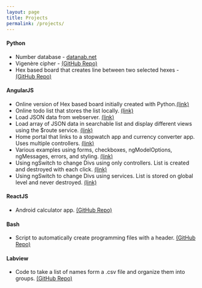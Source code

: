 ```yaml
---
layout: page
title: Projects
permalink: /projects/
---
```


#### Python

- Number database - [datanab.net][datanab-link]
- Vigenère cipher - [(GitHub Repo)][python-cipher]
- Hex based board that creates line between two selected hexes - [(GitHub Repo)][board-link]

#### AngularJS

- Online version of Hex based board initially created with Python.[(link)][angular-hex]
- Online todo list that stores the list locally. [(link)][todolist-link]
- Load JSON data from webserver. [(link)][server-link]
- Load array of JSON data in searchable list and display different views using the $route service. [(link)][project5-link]
- Home portal that links to a stopwatch app and currency converter app. Uses multiple controllers. [(link)][stopwatch-link]
- Various examples using forms, checkboxes, ngModelOptions, ngMessages, errors, and styling. [(link)][project7-link]
- Using ngSwitch to change Divs using only controllers. List is created and destroyed with each click. [(link)][project8-link]
- Using ngSwitch to change Divs using services. List is stored on global level and never destroyed. [(link)][project9-link]

#### ReactJS

- Android calculator app. [(GitHub Repo)][calculator-link]

#### Bash

- Script to automatically create programming files with a header. [(GitHub Repo)][bash-create]

#### Labview

- Code to take a list of names form a .csv file and organize them into groups. [(GitHub Repo)][labview-group]

[datanab-link]: http://www.datanab.net
[todolist-link]: http://joshuamfernandes.com/project3
[server-link]: http://joshuamfernandes.com/project4/
[project5-link]: http://joshuamfernandes.com/project5/
[calculator-link]: https://github.com/jmfernandes/Android/tree/master/Project1
[stopwatch-link]:http://joshuamfernandes.com/project6/
[project7-link]:http://joshuamfernandes.com/project7/
[labview-group]: https://github.com/jmfernandes/Labview/tree/master/GroupSorter
[python-cipher]: https://github.com/jmfernandes/Python/tree/master/cipher
[project8-link]: http://joshuamfernandes.com/project8/
[project9-link]: http://joshuamfernandes.com/project9/
[bash-create]: https://github.com/jmfernandes/Bash/blob/master/make_file.sh
[board-link]: https://github.com/jmfernandes/Python/blob/master/pyqt/hex.py
[angular-hex]: http://joshuamfernandes.com/project11/
